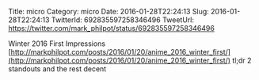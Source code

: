 Title: micro
Category: micro
Date: 2016-01-28T22:24:13
Slug: 2016-01-28T22:24:13
TwitterId: 692835597258346496
TweetUrl: https://twitter.com/mark_philpot/status/692835597258346496

Winter 2016 First Impressions [http://markphilpot.com/posts/2016/01/20/anime_2016_winter_first/](http://markphilpot.com/posts/2016/01/20/anime_2016_winter_first/) tl;dr 2 standouts and the rest decent
